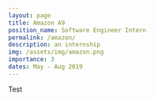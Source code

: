 ```yaml
---
layout: page
title: Amazon A9
position_name: Software Engineer Intern
permalink: /amazon/
description: an internship
img: /assets/img/amazon.png
importance: 3
dates: May - Aug 2019
---
```


Test